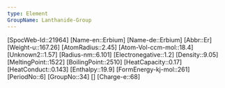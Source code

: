 ```yaml
---
type: Element
GroupName: Lanthanide-Group
---
```

[SpocWeb-Id::21964]
[Name-en::Erbium]
[Name-de::Erbium]
[Abbr::Er]
[Weight-u::167.26]
[AtomRadius::2.45]
[Atom-Vol-ccm-mol::18.4]
[Unknown2::1.57]
[Radius-nm::6.101]
[Electronegative::1.2]
[Density::9.05]
[MeltingPoint::1522]
[BoilingPoint::2510]
[HeatCapacity::0.17]
[HeatConduct::0.143]
[Enthalpy::19.9]
[FormEnergy-kj-mol::261]
[PeriodNo::6]
[GroupNo::34]
[]
[Charge-e::68]

